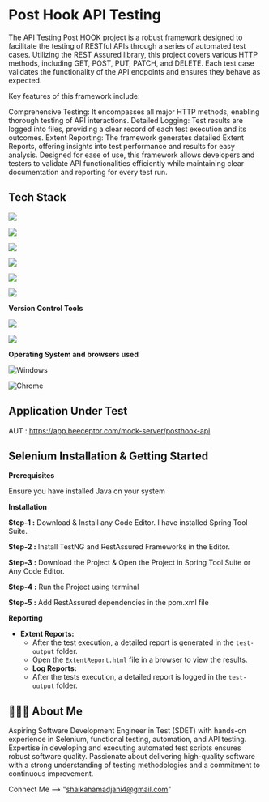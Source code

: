 
# Post Hook API Testing



The API Testing Post HOOK project is a robust framework designed to facilitate the testing of RESTful APIs through a series of automated test cases. Utilizing the REST Assured library, this project covers various HTTP methods, including GET, POST, PUT, PATCH, and DELETE. Each test case validates the functionality of the API endpoints and ensures they behave as expected.

Key features of this framework include:

Comprehensive Testing: It encompasses all major HTTP methods, enabling thorough testing of API interactions.
Detailed Logging: Test results are logged into files, providing a clear record of each test execution and its outcomes.
Extent Reporting: The framework generates detailed Extent Reports, offering insights into test performance and results for easy analysis.
Designed for ease of use, this framework allows developers and testers to validate API functionalities efficiently while maintaining clear documentation and reporting for every test run.



## Tech Stack

![](https://img.shields.io/badge/REST%20Assured-4C7F2A?logo=rest-assured&logoColor=white&style=flat)

![](https://img.shields.io/badge/Selenium-43B02A?logo=selenium&logoColor=white&style=flat)

![](https://img.shields.io/badge/Java-F80000?logo=java&logoColor=white&style=flat)

![](https://img.shields.io/badge/TestNG-EFD81D?logo=testng&logoColor=black&style=flat)

![](https://img.shields.io/badge/Cucumber-00D100?logo=cucumber&logoColor=white&style=flat)

![](https://img.shields.io/badge/Maven-C71A36?logo=apache-maven&logoColor=white&style=flat)


**Version Control Tools**

![](https://img.shields.io/badge/Git-F05032?logo=git&logoColor=white&style=flat)

![](https://img.shields.io/badge/GitHub-181717?logo=github&logoColor=white&style=flat)

**Operating System and browsers used**

![Windows](https://img.shields.io/badge/Windows-00ADEF?logo=windows&logoColor=white&style=flat)

![Chrome](https://img.shields.io/badge/Chrome-4285F4?logo=google-chrome&logoColor=white&style=flat)


## Application Under Test
AUT : https://app.beeceptor.com/mock-server/posthook-api


## Selenium Installation & Getting Started

**Prerequisites**

Ensure you have installed Java on your system

**Installation**

**Step-1 :** Download & Install any Code Editor. I have installed Spring Tool Suite.

**Step-2 :** Install TestNG and RestAssured Frameworks in the Editor.

**Step-3 :** Download the Project & Open the Project in Spring Tool Suite or Any Code Editor.

**Step-4 :** Run the Project using terminal

**Step-5 :** Add RestAssured dependencies in the pom.xml file


**Reporting**

- **Extent Reports:**
  - After the test execution, a detailed report is generated in the `test-output` folder.
  - Open the `ExtentReport.html` file in a browser to view the results.
  - **Log Reports:**
  - After the tests execution, a detailed report is logged in the `test-output` folder.



## 🙋🏻‍♂️ About Me

Aspiring Software Development Engineer in Test (SDET) with hands-on experience in Selenium, functional testing, automation, and API testing. Expertise in developing and executing automated test scripts ensures robust software quality. Passionate about delivering high-quality software with a strong understanding of testing methodologies and a commitment to continuous improvement.


Connect Me --> "shaikahamadjani4@gmail.com"
